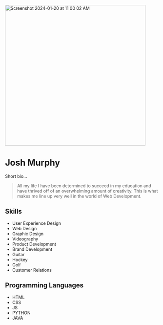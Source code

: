 <img width="460" alt="Screenshot 2024-01-20 at 11 00 02 AM" src="https://github.com/joshmurphydesign/joshmurphydesign/assets/85370003/59e8e053-7f86-486a-a815-03b3aca96109">

# Josh Murphy

Short bio...

> All my life I have been determined to succeed in my education and have thrived off of an overwhelming amount of creativity. This is what makes me line up very well in the world of Web Development.

## Skills
* User Experience Design
* Web Design
* Graphic Design
* Videography
* Product Development
* Brand Development
* Guitar
* Hockey
* Golf
* Customer Relations

## Programming Languages
* HTML
* CSS
* JS
* PYTHON
* JAVA
